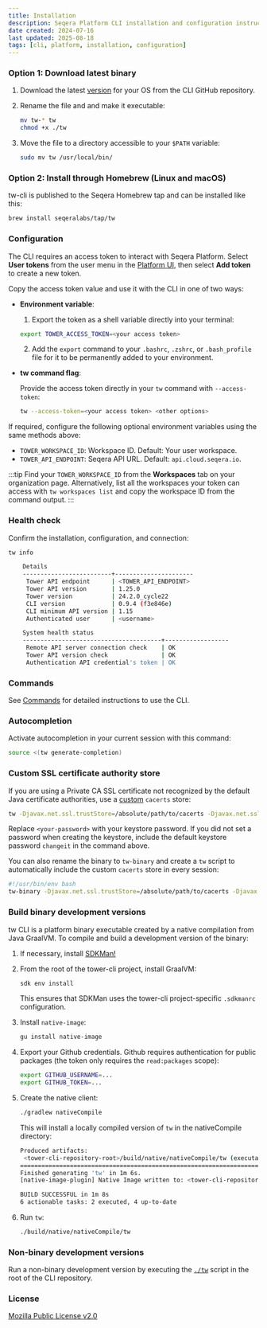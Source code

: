 ```yaml
---
title: Installation
description: Seqera Platform CLI installation and configuration instructions.
date created: 2024-07-16
last updated: 2025-08-18
tags: [cli, platform, installation, configuration]
---
```


### Option 1: Download latest binary

1. Download the latest [version][releases] for your OS from the CLI GitHub repository.
1. Rename the file and and make it executable:

    ```bash
    mv tw-* tw
    chmod +x ./tw
    ```

1. Move the file to a directory accessible to your `$PATH` variable:

    ```bash
    sudo mv tw /usr/local/bin/
    ```

### Option 2: Install through Homebrew (Linux and macOS)

tw-cli is published to the Seqera Homebrew tap and can be installed like this:

```bash
brew install seqeralabs/tap/tw
```

### Configuration

The CLI requires an access token to interact with Seqera Platform. Select **User tokens** from the user menu in the [Platform UI](https://cloud.seqera.io), then select **Add token** to create a new token.

Copy the access token value and use it with the CLI in one of two ways:

- **Environment variable**:

  1. Export the token as a shell variable directly into your terminal:

    ```bash
    export TOWER_ACCESS_TOKEN=<your access token>
    ```

  2. Add the `export` command to your `.bashrc`, `.zshrc`, or `.bash_profile` file for it to be permanently added to your environment.

- **tw command flag**:

  Provide the access token directly in your `tw` command with `--access-token`:

  ```bash
  tw --access-token=<your access token> <other options>
  ```

If required, configure the following optional environment variables using the same methods above:

- `TOWER_WORKSPACE_ID`: Workspace ID. Default: Your user workspace.
- `TOWER_API_ENDPOINT`: Seqera API URL. Default: `api.cloud.seqera.io`.

:::tip
Find your `TOWER_WORKSPACE_ID` from the **Workspaces** tab on your organization page. Alternatively, list all the workspaces your token can access with `tw workspaces list` and copy the workspace ID from the command output.
:::

### Health check

Confirm the installation, configuration, and connection:

```bash
tw info

    Details
    -------------------------+----------------------
     Tower API endpoint      | <TOWER_API_ENDPOINT>
     Tower API version       | 1.25.0
     Tower version           | 24.2.0_cycle22
     CLI version             | 0.9.4 (f3e846e)
     CLI minimum API version | 1.15
     Authenticated user      | <username>

    System health status
    ---------------------------------------+------------------
     Remote API server connection check    | OK
     Tower API version check               | OK
     Authentication API credential's token | OK
```

### Commands

See [Commands](./commands) for detailed instructions to use the CLI.

### Autocompletion

Activate autocompletion in your current session with this command:

```bash
source <(tw generate-completion)
```

### Custom SSL certificate authority store

If you are using a Private CA SSL certificate not recognized by the default Java certificate authorities, use a [custom](https://www.baeldung.com/jvm-certificate-store-errors) `cacerts` store:

```bash
tw -Djavax.net.ssl.trustStore=/absolute/path/to/cacerts -Djavax.net.ssl.trustStorePassword=<your-password> info
```

Replace `<your-password>` with your keystore password. If you did not set a password when creating the keystore, include the default keystore password `changeit` in the command above.

You can also rename the binary to `tw-binary` and create a `tw` script to automatically include the custom `cacerts` store in every session:

```bash
#!/usr/bin/env bash
tw-binary -Djavax.net.ssl.trustStore=/absolute/path/to/cacerts -Djavax.net.ssl.trustStorePassword=<your-password> $@
```

### Build binary development versions

tw CLI is a platform binary executable created by a native compilation from Java GraalVM. To compile and build a development version of the binary:

1. If necessary, install [SDKMan!](https://sdkman.io/)
1. From the root of the tower-cli project, install GraalVM:

    ```bash
    sdk env install
    ```

    This ensures that SDKMan uses the tower-cli project-specific `.sdkmanrc` configuration.

1. Install `native-image`:

    ```bash
    gu install native-image
    ```

1. Export your Github credentials. Github requires authentication for public packages (the token only requires the `read:packages` scope):

    ```bash
    export GITHUB_USERNAME=...
    export GITHUB_TOKEN=...
    ```

1. Create the native client:

    ```bash
    ./gradlew nativeCompile
    ```

    This will install a locally compiled version of `tw` in the nativeCompile directory:

    ```bash
    Produced artifacts:
     <tower-cli-repository-root>/build/native/nativeCompile/tw (executable)
    ========================================================================================================================
    Finished generating 'tw' in 1m 6s.
    [native-image-plugin] Native Image written to: <tower-cli-repository-root>/build/native/nativeCompile

    BUILD SUCCESSFUL in 1m 8s
    6 actionable tasks: 2 executed, 4 up-to-date
    ```

1. Run `tw`:

    ```bash
    ./build/native/nativeCompile/tw
    ```

### Non-binary development versions

Run a non-binary development version by executing the [`./tw`](https://github.com/seqeralabs/tower-cli/blob/master/tw) script in the root of the CLI repository.

### License

[Mozilla Public License v2.0](https://github.com/seqeralabs/tower-cli/blob/master/LICENSE.txt)

[releases]: https://github.com/seqeralabs/tower-cli/releases
